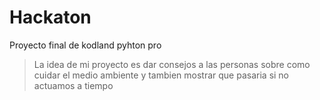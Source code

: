 # Hackaton
Proyecto final de kodland pyhton pro


>La idea de mi proyecto es dar consejos a las personas sobre como cuidar el medio ambiente 
y tambien mostrar que pasaria si no actuamos a tiempo
